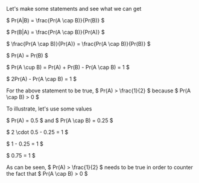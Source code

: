Let's make some statements and see what we can get

$ Pr(A|B) = \frac{Pr(A \cap B)}{Pr(B)} $

$ Pr(B|A) = \frac{Pr(A \cap B)}{Pr(A)} $

$ \frac{Pr(A \cap B)}{Pr(A)} = \frac{Pr(A \cap B)}{Pr(B)} $

$ Pr(A) = Pr(B) $

$ Pr(A \cup B) = Pr(A) + Pr(B) - Pr(A \cap B) = 1 $

$ 2Pr(A) - Pr(A \cap B) = 1 $

For the above statement to be true, $ Pr(A) > \frac{1}{2} $ because $ Pr(A \cap B) > 0 $

To illustrate, let's use some values

$ Pr(A) = 0.5 $ and $ Pr(A \cap B) = 0.25 $

$ 2 \cdot 0.5 - 0.25 = 1 $

$ 1 - 0.25 = 1 $

$ 0.75 = 1 $

As can be seen, $ Pr(A) > \frac{1}{2} $ needs to be true in order to counter the fact that $ Pr(A \cap B) > 0 $
